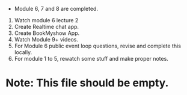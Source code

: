 
* Module 6, 7 and 8 are completed. 

1. Watch module 6 lecture 2
2. Create Realtime chat app.
3. Create BookMyshow App. 
4. Watch Module 9+ videos.
5. For Module 6 public event loop questions, revise and complete this locally. 
6. For module 1 to 5, rewatch some stuff and make proper notes. 


# Note: This file should be empty. 

